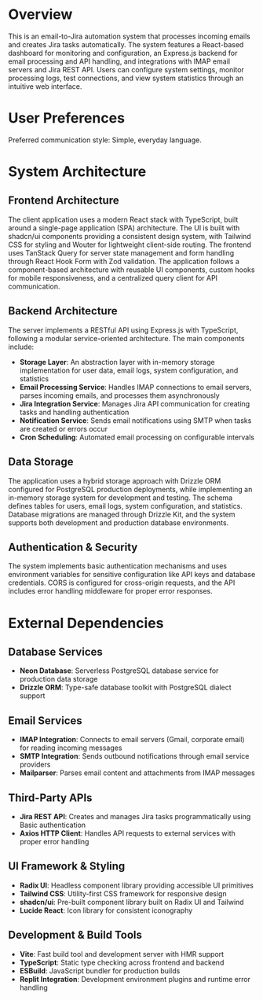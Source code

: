 # Overview

This is an email-to-Jira automation system that processes incoming emails and creates Jira tasks automatically. The system features a React-based dashboard for monitoring and configuration, an Express.js backend for email processing and API handling, and integrations with IMAP email servers and Jira REST API. Users can configure system settings, monitor processing logs, test connections, and view system statistics through an intuitive web interface.

# User Preferences

Preferred communication style: Simple, everyday language.

# System Architecture

## Frontend Architecture
The client application uses a modern React stack with TypeScript, built around a single-page application (SPA) architecture. The UI is built with shadcn/ui components providing a consistent design system, with Tailwind CSS for styling and Wouter for lightweight client-side routing. The frontend uses TanStack Query for server state management and form handling through React Hook Form with Zod validation. The application follows a component-based architecture with reusable UI components, custom hooks for mobile responsiveness, and a centralized query client for API communication.

## Backend Architecture  
The server implements a RESTful API using Express.js with TypeScript, following a modular service-oriented architecture. The main components include:
- **Storage Layer**: An abstraction layer with in-memory storage implementation for user data, email logs, system configuration, and statistics
- **Email Processing Service**: Handles IMAP connections to email servers, parses incoming emails, and processes them asynchronously  
- **Jira Integration Service**: Manages Jira API communication for creating tasks and handling authentication
- **Notification Service**: Sends email notifications using SMTP when tasks are created or errors occur
- **Cron Scheduling**: Automated email processing on configurable intervals

## Data Storage
The application uses a hybrid storage approach with Drizzle ORM configured for PostgreSQL production deployments, while implementing an in-memory storage system for development and testing. The schema defines tables for users, email logs, system configuration, and statistics. Database migrations are managed through Drizzle Kit, and the system supports both development and production database environments.

## Authentication & Security
The system implements basic authentication mechanisms and uses environment variables for sensitive configuration like API keys and database credentials. CORS is configured for cross-origin requests, and the API includes error handling middleware for proper error responses.

# External Dependencies

## Database Services
- **Neon Database**: Serverless PostgreSQL database service for production data storage
- **Drizzle ORM**: Type-safe database toolkit with PostgreSQL dialect support

## Email Services  
- **IMAP Integration**: Connects to email servers (Gmail, corporate email) for reading incoming messages
- **SMTP Integration**: Sends outbound notifications through email service providers
- **Mailparser**: Parses email content and attachments from IMAP messages

## Third-Party APIs
- **Jira REST API**: Creates and manages Jira tasks programmatically using Basic authentication
- **Axios HTTP Client**: Handles API requests to external services with proper error handling

## UI Framework & Styling
- **Radix UI**: Headless component library providing accessible UI primitives
- **Tailwind CSS**: Utility-first CSS framework for responsive design
- **shadcn/ui**: Pre-built component library built on Radix UI and Tailwind
- **Lucide React**: Icon library for consistent iconography

## Development & Build Tools
- **Vite**: Fast build tool and development server with HMR support
- **TypeScript**: Static type checking across frontend and backend
- **ESBuild**: JavaScript bundler for production builds
- **Replit Integration**: Development environment plugins and runtime error handling